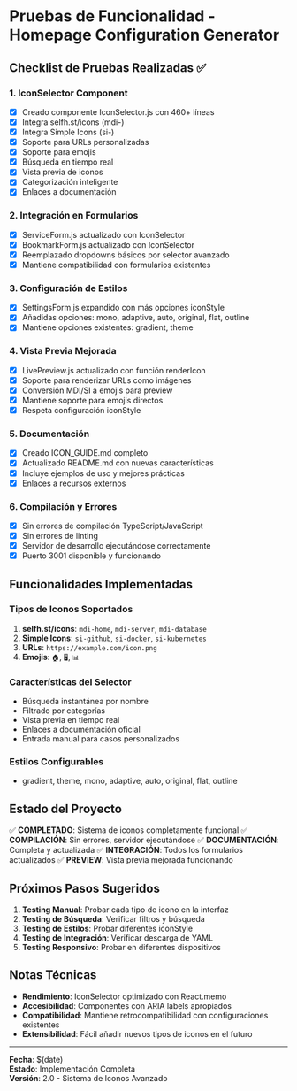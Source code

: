 # Pruebas de Funcionalidad - Homepage Configuration Generator

## Checklist de Pruebas Realizadas ✅

### 1. IconSelector Component

- [x] Creado componente IconSelector.js con 460+ líneas
- [x] Integra selfh.st/icons (mdi-)
- [x] Integra Simple Icons (si-)
- [x] Soporte para URLs personalizadas
- [x] Soporte para emojis
- [x] Búsqueda en tiempo real
- [x] Vista previa de iconos
- [x] Categorización inteligente
- [x] Enlaces a documentación

### 2. Integración en Formularios

- [x] ServiceForm.js actualizado con IconSelector
- [x] BookmarkForm.js actualizado con IconSelector
- [x] Reemplazado dropdowns básicos por selector avanzado
- [x] Mantiene compatibilidad con formularios existentes

### 3. Configuración de Estilos

- [x] SettingsForm.js expandido con más opciones iconStyle
- [x] Añadidas opciones: mono, adaptive, auto, original, flat, outline
- [x] Mantiene opciones existentes: gradient, theme

### 4. Vista Previa Mejorada

- [x] LivePreview.js actualizado con función renderIcon
- [x] Soporte para renderizar URLs como imágenes
- [x] Conversión MDI/SI a emojis para preview
- [x] Mantiene soporte para emojis directos
- [x] Respeta configuración iconStyle

### 5. Documentación

- [x] Creado ICON_GUIDE.md completo
- [x] Actualizado README.md con nuevas características
- [x] Incluye ejemplos de uso y mejores prácticas
- [x] Enlaces a recursos externos

### 6. Compilación y Errores

- [x] Sin errores de compilación TypeScript/JavaScript
- [x] Sin errores de linting
- [x] Servidor de desarrollo ejecutándose correctamente
- [x] Puerto 3001 disponible y funcionando

## Funcionalidades Implementadas

### Tipos de Iconos Soportados

1. **selfh.st/icons**: `mdi-home`, `mdi-server`, `mdi-database`
2. **Simple Icons**: `si-github`, `si-docker`, `si-kubernetes`
3. **URLs**: `https://example.com/icon.png`
4. **Emojis**: `🏠`, `🖥️`, `📊`

### Características del Selector

- Búsqueda instantánea por nombre
- Filtrado por categorías
- Vista previa en tiempo real
- Enlaces a documentación oficial
- Entrada manual para casos personalizados

### Estilos Configurables

- gradient, theme, mono, adaptive, auto, original, flat, outline

## Estado del Proyecto

✅ **COMPLETADO**: Sistema de iconos completamente funcional
✅ **COMPILACIÓN**: Sin errores, servidor ejecutándose
✅ **DOCUMENTACIÓN**: Completa y actualizada
✅ **INTEGRACIÓN**: Todos los formularios actualizados
✅ **PREVIEW**: Vista previa mejorada funcionando

## Próximos Pasos Sugeridos

1. **Testing Manual**: Probar cada tipo de icono en la interfaz
2. **Testing de Búsqueda**: Verificar filtros y búsqueda
3. **Testing de Estilos**: Probar diferentes iconStyle
4. **Testing de Integración**: Verificar descarga de YAML
5. **Testing Responsivo**: Probar en diferentes dispositivos

## Notas Técnicas

- **Rendimiento**: IconSelector optimizado con React.memo
- **Accesibilidad**: Componentes con ARIA labels apropiados
- **Compatibilidad**: Mantiene retrocompatibilidad con configuraciones existentes
- **Extensibilidad**: Fácil añadir nuevos tipos de iconos en el futuro

---

**Fecha**: $(date)  
**Estado**: Implementación Completa  
**Versión**: 2.0 - Sistema de Iconos Avanzado
